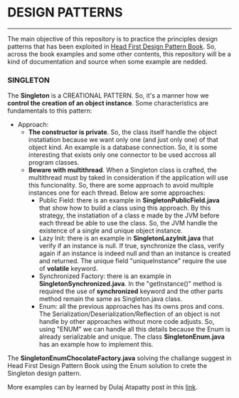 # DESIGN PATTERNS

---

The main objective of this repository is to practice the principles design
patterns that has been exploited in [Head First Design Pattern
Book](https://www.amazon.com/Head-First-Design-Patterns-Object-Oriented/dp/149207800X/ref=sr_1_1?crid=3M5OT62K3ZAU2&dib=eyJ2IjoiMSJ9.KueZMlNMlxnKpiJVz_jRt4V6hzrk0qD8tiUpkGp0oOepC8UiFExddPMdiImj4r9p3As1azxJAcmqu2ECKNhZFMf3JTcqDr_PeFiMXw9bYV_PiXNV4spFcMez7eDJJPMB6tW_l47m2cSXpONDJnA87qlzbrx9XQHQwPkkqyRxkVtkuL99Qmxhm3w-PNH1okW7P2XqD-CRFTSR8P8HS-MyJPMXfIlkYEpHGZ77Iw_7LBA.ji55X5HdY8kC291WMAUZHZtUOjM_SG5gYgelSIn9Z84&dib_tag=se&keywords=head+first+design&qid=1723805433&sprefix=head+first+de%2Caps%2C228&sr=8-1).
So, across the book examples and some other contents, this repository will be a
kind of documentation and source when some example are nedded.

### SINGLETON

The **Singleton** is a CREATIONAL PATTERN. So, it's a manner how we **control
the creation of an object instance**. Some characteristics are fundamentals to this pattern:

- Approach:
  - **The constructor is private**. So, the class itself handle the object
    instatiation because we want only one (and just only one) of that object kind.
    An example is a database connection. So, it is some interesting that exists
    only one connector to be used accross all program classes.
  - **Beware with multithread**. When a Singleton class is crafted, the
    multithread must by taked in consideration if the application will use this
    funcionality. So, there are some approach to avoid multiple instances one for
    each thread. Below are some approaches:
    - Public Field: there is an example in **SingletonPublicField.java** that show how
      to build a class using this approach. By this strategy, the
      instatiation of a class e made by the JVM before each thread be able to use the
      class. So, the JVM handle the existence of a single and unique object instance.
    - Lazy Init: there is an example in **SingletonLazyInit.java** that verify
      if an instance is null. If true, synchronize the class, verify again if an
      instance is indeed null and than an instance is created and returned.
      The unique field "uniqueInstance" require the use of **volatile** keyword.
    - Synchronized Factory: there is an example in
      **SingletonSynchronized.java**. In the "getInstance()" method is required the
      use of **synchronized** keyword and the other parts method remain the same as
      Singleton.java class.
    - Enum: all the previous approaches has its owns pros and cons. The
      Serialization/Deserialization/Reflection of an object is not handle by other
      approaches without more code adjusts. So, using "ENUM" we can handle
      all this details because the Enum is already serializable and unique.
      The class **SingletonEnum.java** has an example how to implement this.

The **SingletonEnumChocolateFactory.java** solving the challange suggest in
Head First Design Pattern Book using the Enum solution to crete the Singleton
design pattern.

More examples can by learned by Dulaj Atapatty post in this
[link](https://dzone.com/articles/java-singletons-using-enum).
